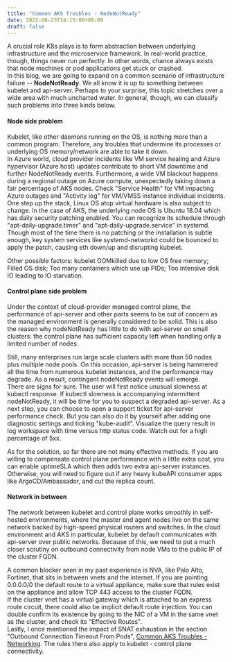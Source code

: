 ```yaml
---
title: "Common AKS Troubles - NodeNotReady"
date: 2022-06-23T14:15:00+08:00
draft: false
---
```

A crucial role K8s plays is to form abstraction between underlying infrastructure and the microservice framework. In real-world practice, though, things never run perfectly. In other words, chance always exists that node machines or pod applications get stuck or crashed.  
In this blog, we are going to expand on a common scenario of infrastructure failure -- **NodeNotReady**. We all know it is up to something between kubelet and api-server. Perhaps to your surprise, this topic stretches over a wide area with much uncharted water. In general, though, we can classify such problems into three kinds below.  
#### Node side problem
Kubelet, like other daemons running on the OS, is nothing more than a common program. Therefore, any troubles that undermine its processes or underlying OS memory/network are able to take it down.  
In Azure world, cloud provider incidents like VM service healing and Azure hypervisor (Azure host) updates contribute to short VM downtime and further NodeNotReady events. Furthermore, a wide VM blackout happens during a regional outage on Azure compute, unexpectedly taking down a fair percentage of AKS nodes. Check "Service Health" for VM impacting Azure outages and "Activity log" for VM/VMSS instance individual incidents.  
One step up the stack, Linux OS atop virtual hardware is also subject to change. In the case of AKS, the underlying node OS is Ubuntu 18.04 which has daily security patching enabled. You can recognize its schedule through "apt-daily-upgrade.timer" and "apt-daily-upgrade.service" in systemd. Though most of the time there is no patching or the installation is subtle enough, key system services like systemd-networkd could be bounced to apply the patch, causing eth down/up and disrupting kubelet.  

Other possible factors: kubelet OOMkilled due to low OS free memory; Filled OS disk; Too many containers which use up PIDs; Too intensive disk IO leading to IO starvation.  
#### Control plane side problem
Under the context of cloud-provider managed control plane, the performance of api-server and other parts seems to be out of concern as the managed environment is generally considered to be solid. This is also the reason why nodeNotReady has little to do with api-server on small clusters: the control plane has sufficient capacity left when handling only a limited number of nodes.  

Still, many enterprises run large scale clusters with more than 50 nodes plus multiple node pools. On this occasion, api-server is being hammered all the time from numerous kubelet instances, and the performance may degrade. As a result, contingent nodeNotReady events will emerge.  
There are signs for sure. The user will first notice unusual slowness at kubectl response. If kubectl slowness is accompanying intermittent nodeNotReady, it will be time for you to suspect a degraded api-server. As a next step, you can choose to open a support ticket for api-server performance check. But you can also do it by yourself after adding one diagnostic settings and ticking "kube-audit". Visualize the query result in log workspace with time versus http status code. Watch out for a high percentage of 5xx. 

As for the solution, so far there are not many effective methods. If you are willing to compensate control plane performance with a little extra cost, you can enable uptimeSLA which then adds two extra api-server instances. Otherwise, you will need to figure out if any heavy kubeAPI consumer apps like ArgoCD/Ambassador, and cut the replica count.  
#### Network in between
The network between kubelet and control plane works smoothly in self-hosted environments, where the master and agent nodes live on the same network backed by high-speed physical routers and switches. In the cloud environment and AKS in particular, kubelet by default communicates with api-server over public networks. Because of this, we need to put a much closer scrutiny on outbound connectivity from node VMs to the public IP of the cluster FQDN.  

A common blocker seen in my past experience is NVA, like Palo Alto, Fortinet, that sits in between vnets and the internet. If you are pointing 0.0.0.0/0 the default route to a virtual appliance, make sure that rules exist on the appliance and allow TCP 443 access to the cluster FQDN.  
If the cluster vnet has a virtual gateway which is attached to an express route circuit, there could also be implicit default route injection. You can double confirm its existence by going to the NIC of a VM in the same vnet as the cluster, and check its "Effective Routes".  
Lastly, I once mentioned the impact of SNAT exhaustion in the section "Outbound Connection Timeout From Pods", [Common AKS Troubles - Networking](https://kuzhao.github.io/k8s/common_aks_troubles_networking/). The rules there also apply to kubelet - control plane connectivity.  